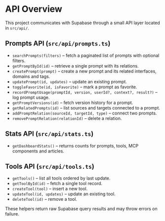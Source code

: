 # API Overview

This project communicates with Supabase through a small API layer located in `src/api/`.

## Prompts API (`src/api/prompts.ts`)
- `searchPrompts(filters)` – fetch a paginated list of prompts with optional filters.
- `getPromptById(id)` – retrieve a single prompt with its relations.
- `createPrompt(prompt)` – create a new prompt and its related interfaces, domains and tags.
- `updatePrompt(id, updates)` – update an existing prompt.
- `toggleFavorite(id, isFavorite)` – mark a prompt as favorite.
- `recordPromptUsage(promptId, version, userId?, context?, result?)` – log prompt usage.
- `getPromptVersions(id)` – fetch version history for a prompt.
- `getRelatedPrompts(id)` – list sources and targets connected to a prompt.
- `addPromptRelation(sourceId, targetId, type)` – connect two prompts.
- `removePromptRelation(relationId)` – delete a relation.

## Stats API (`src/api/stats.ts`)
- `getDashboardStats()` – returns counts for prompts, tools, MCP components and articles.

## Tools API (`src/api/tools.ts`)
- `getTools()` – list all tools ordered by last update.
- `getToolById(id)` – fetch a single tool record.
- `createTool(tool)` – insert a new tool.
- `updateTool(id, updates)` – update an existing tool.
- `deleteTool(id)` – remove a tool.

These helpers return raw Supabase query results and may throw errors on failure.
